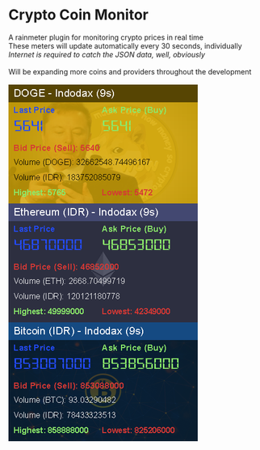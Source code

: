 # Crypto Coin Monitor

A rainmeter plugin for monitoring crypto prices in real time<br/>
These meters will update automatically every 30 seconds, individually<br/>
<i>Internet is required to catch the JSON data, well, obviously</i><br/>
<br/>
Will be expanding more coins and providers throughout the development<br/>
<br/>
![Example](example.png)
